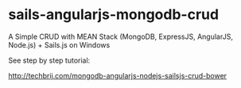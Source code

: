 # sails-angularjs-mongodb-crud

A Simple CRUD with MEAN Stack (MongoDB, ExpressJS, AngularJS, Node.js) + Sails.js on Windows

See step by step tutorial:

http://techbrij.com/mongodb-angularjs-nodejs-sailsjs-crud-bower
